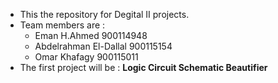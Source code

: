 * This the repository for Degital II projects. 
* Team members are : 
    - Eman H.Ahmed 900114948
    - Abdelrahman El-Dallal 900115154
    - Omar Khafagy    900115011
 * The first project will be : **Logic Circuit Schematic Beautifier**	

    

